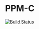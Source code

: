# PPM-C

[![Build Status](https://api.travis-ci.org/gustavosobral/ppm-c.svg?branch=master)](https://travis-ci.org/gustavosobral/ppm-c)